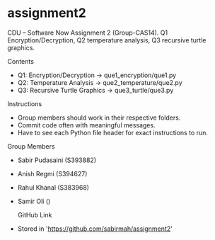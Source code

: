 # assignment2
CDU – Software Now Assignment 2 (Group-CAS14).
Q1 Encryption/Decryption,
Q2 temperature analysis, 
Q3 recursive turtle graphics. 


 Contents
- Q1: Encryption/Decryption → que1_encryption/que1.py
- Q2: Temperature Analysis → que2_temperature/que2.py
- Q3: Recursive Turtle Graphics → que3_turtle/que3.py

Instructions
- Group members should work in their respective folders.  
- Commit code often with meaningful messages.  
- Have to see each Python file header for exact instructions to run.

Group Members
- Sabir Pudasaini (S393882)  
- Anish Regmi (S394627)  
- Rahul Khanal (S383968)
- Samir Oli ()

  GitHub Link
- Stored in 'https://github.com/sabirmah/assignment2'
